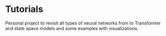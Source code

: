 # Tutorials
Personal project to revisit all types of neural networks from to Transformer and state space models
and some examples with visualizations. 
